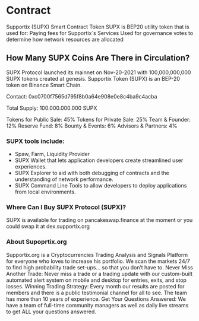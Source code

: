 # Contract
Supportix (SUPX) Smart Contract Token
SUPX is BEP20 utility token that is used for:
Paying fees for Supportix`s Services
Used for governance votes to determine how network resources are allocated


## How Many SUPX Coins Are There in Circulation?

SUPX Protocol launched its mainnet on Nov-20-2021  with 100,000,000,000 SUPX tokens created at genesis. Supportix Token (SUPX) is an BEP-20 token on Binance Smart Chain.

Contact: 0xc0700f7565d795f8b0a64e908e0e8c4ba9c4acba

Total Supply: 100.000.000.000 SUPX

Tokens for Public Sale: 45%
Tokens for Private Sale: 25%
Team & Founder: 12%
Reserve Fund: 8%
Bounty & Events: 6%
Advisors & Partners: 4%


### SUPX tools include: 

* Spaw, Farm, Liquidity Provider
* SUPX Wallet that lets application developers create streamlined user experiences. 
* SUPX Explorer to aid with both debugging of contracts and the understanding of network performance. 
* SUPX Command Line Tools to allow developers to deploy applications from local environments.


### Where Can I Buy SUPX Protocol (SUPX)?

SUPX is available for trading on pancakeswap.finance at the moment or you could swap it at dex.supportix.org

### About Supoprtix.org

Supportix.org is a Cryptocurrencies Trading Analysis and Signals Platform for everyone who loves to increase his portfolio. We scan the markets 24/7 to find high probability trade set-ups… so that you don’t have to. Never Miss Another Trade: Never miss a trade or a trading update with our custom-built automated alert system on mobile and desktop for entries, exits, and stop losses. Winning Trading Strategy: Every month our results are posted for members and there is a public testimonial channel for all to see. The team has more than 10 years of experience. Get Your Questions Answered: We have a team of full-time community managers as well as daily live streams to get ALL your questions answered.
